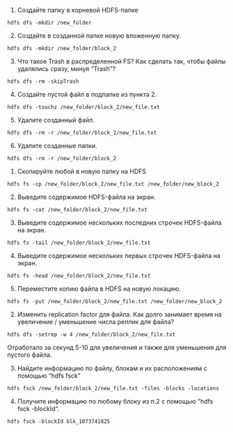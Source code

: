 1. Создайте папку в корневой HDFS-папке
```
hdfs dfs -mkdir /new_folder
```
2. Создайте в созданной папке новую вложенную папку.
```
hdfs dfs -mkdir /new_folder/block_2
```
3. Что такое Trash в распределенной FS? Как сделать так, чтобы файлы удалялись сразу, минуя “Trash”?
```
hdfs dfs -rm -skipTrash
```
4. Создайте пустой файл в подпапке из пункта 2.
```
hdfs dfs -touchz /new_folder/block_2/new_file.txt
```
5. Удалите созданный файл.
```
hdfs dfs -rm -r /new_folder/block_2/new_file.txt
```
6. Удалите созданные папки.
```
hdfs dfs -rm -r /new_folder/block_2
```

1. Скопируйте любой в новую папку на HDFS
```
hdfs fs -cp /new_folder/block_2/new_file.txt /new_folder/new_block_2
```
2. Выведите содержимое HDFS-файла на экран.
```
hdfs fs -cat /new_folder/block_2/new_file.txt
```
3. Выведите содержимое нескольких последних строчек HDFS-файла на экран.
```
hdfs fs -tail /new_folder/block_2/new_file.txt
```
4. Выведите содержимое нескольких первых строчек HDFS-файла на экран.
```
hdfs fs -head /new_folder/block_2/new_file.txt
```
5. Переместите копию файла в HDFS на новую локацию.
```
hdfs fs -put /new_folder/block_2/new_file.txt /new_folder/new_block_2
```

2. Изменить replication factor для файла. Как долго занимает время на увеличение /
уменьшение числа реплик для файла?
```
hdfs dfs -setrep -w 4 /new_folder/block_2/new_file.txt
```
Отработало за секунд 5-10 для увеличения и также для уменьшения для пустого файла.

3. Найдите информацию по файлу, блокам и их расположениям с помощью “hdfs fsck”
```
hdfs fsck /new_folder/block_2/new_file.txt -files -blocks -locations
```
4. Получите информацию по любому блоку из п.2 с помощью "hdfs fsck -blockId”.
```
hdfs fsck -blockId blk_1073741825
```